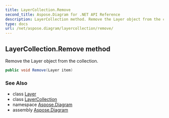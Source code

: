 ```yaml
---
title: LayerCollection.Remove
second_title: Aspose.Diagram for .NET API Reference
description: LayerCollection method. Remove the Layer object from the collection
type: docs
url: /net/aspose.diagram/layercollection/remove/
---
```

## LayerCollection.Remove method

Remove the Layer object from the collection.

```csharp
public void Remove(Layer item)
```

### See Also

* class [Layer](../../layer/)
* class [LayerCollection](../)
* namespace [Aspose.Diagram](../../layercollection/)
* assembly [Aspose.Diagram](../../../)


